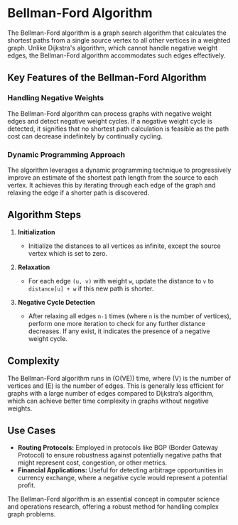 # Bellman-Ford Algorithm

The Bellman-Ford algorithm is a graph search algorithm that calculates the shortest paths from a single source vertex to all other vertices in a weighted graph. Unlike Dijkstra's algorithm, which cannot handle negative weight edges, the Bellman-Ford algorithm accommodates such edges effectively.

## Key Features of the Bellman-Ford Algorithm

### Handling Negative Weights
The Bellman-Ford algorithm can process graphs with negative weight edges and detect negative weight cycles. If a negative weight cycle is detected, it signifies that no shortest path calculation is feasible as the path cost can decrease indefinitely by continually cycling.

### Dynamic Programming Approach
The algorithm leverages a dynamic programming technique to progressively improve an estimate of the shortest path length from the source to each vertex. It achieves this by iterating through each edge of the graph and relaxing the edge if a shorter path is discovered.

## Algorithm Steps

1. **Initialization**
   - Initialize the distances to all vertices as infinite, except the source vertex which is set to zero.
   
2. **Relaxation**
   - For each edge `(u, v)` with weight `w`, update the distance to `v` to `distance[u] + w` if this new path is shorter.
   
3. **Negative Cycle Detection**
   - After relaxing all edges `n-1` times (where `n` is the number of vertices), perform one more iteration to check for any further distance decreases. If any exist, it indicates the presence of a negative weight cycle.

## Complexity

The Bellman-Ford algorithm runs in \(O(VE)\) time, where \(V\) is the number of vertices and \(E\) is the number of edges. This is generally less efficient for graphs with a large number of edges compared to Dijkstra’s algorithm, which can achieve better time complexity in graphs without negative weights.

## Use Cases

- **Routing Protocols:** Employed in protocols like BGP (Border Gateway Protocol) to ensure robustness against potentially negative paths that might represent cost, congestion, or other metrics.
- **Financial Applications:** Useful for detecting arbitrage opportunities in currency exchange, where a negative cycle would represent a potential profit.

The Bellman-Ford algorithm is an essential concept in computer science and operations research, offering a robust method for handling complex graph problems.
